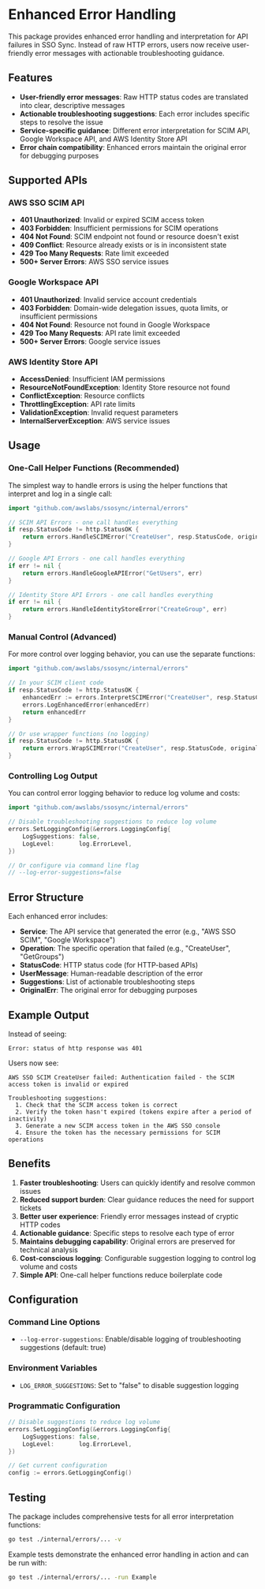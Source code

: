 # Enhanced Error Handling

This package provides enhanced error handling and interpretation for API failures in SSO Sync. Instead of raw HTTP errors, users now receive user-friendly error messages with actionable troubleshooting guidance.

## Features

- **User-friendly error messages**: Raw HTTP status codes are translated into clear, descriptive messages
- **Actionable troubleshooting suggestions**: Each error includes specific steps to resolve the issue
- **Service-specific guidance**: Different error interpretation for SCIM API, Google Workspace API, and AWS Identity Store API
- **Error chain compatibility**: Enhanced errors maintain the original error for debugging purposes

## Supported APIs

### AWS SSO SCIM API
- **401 Unauthorized**: Invalid or expired SCIM access token
- **403 Forbidden**: Insufficient permissions for SCIM operations
- **404 Not Found**: SCIM endpoint not found or resource doesn't exist
- **409 Conflict**: Resource already exists or is in inconsistent state
- **429 Too Many Requests**: Rate limit exceeded
- **500+ Server Errors**: AWS SSO service issues

### Google Workspace API
- **401 Unauthorized**: Invalid service account credentials
- **403 Forbidden**: Domain-wide delegation issues, quota limits, or insufficient permissions
- **404 Not Found**: Resource not found in Google Workspace
- **429 Too Many Requests**: API rate limit exceeded
- **500+ Server Errors**: Google service issues

### AWS Identity Store API
- **AccessDenied**: Insufficient IAM permissions
- **ResourceNotFoundException**: Identity Store resource not found
- **ConflictException**: Resource conflicts
- **ThrottlingException**: API rate limits
- **ValidationException**: Invalid request parameters
- **InternalServerException**: AWS service issues

## Usage

### One-Call Helper Functions (Recommended)

The simplest way to handle errors is using the helper functions that interpret and log in a single call:

```go
import "github.com/awslabs/ssosync/internal/errors"

// SCIM API Errors - one call handles everything
if resp.StatusCode != http.StatusOK {
    return errors.HandleSCIMError("CreateUser", resp.StatusCode, originalErr)
}

// Google API Errors - one call handles everything
if err != nil {
    return errors.HandleGoogleAPIError("GetUsers", err)
}

// Identity Store API Errors - one call handles everything
if err != nil {
    return errors.HandleIdentityStoreError("CreateGroup", err)
}
```

### Manual Control (Advanced)

For more control over logging behavior, you can use the separate functions:

```go
import "github.com/awslabs/ssosync/internal/errors"

// In your SCIM client code
if resp.StatusCode != http.StatusOK {
    enhancedErr := errors.InterpretSCIMError("CreateUser", resp.StatusCode, originalErr)
    errors.LogEnhancedError(enhancedErr)
    return enhancedErr
}

// Or use wrapper functions (no logging)
if resp.StatusCode != http.StatusOK {
    return errors.WrapSCIMError("CreateUser", resp.StatusCode, originalErr)
}
```

### Controlling Log Output

You can control error logging behavior to reduce log volume and costs:

```go
import "github.com/awslabs/ssosync/internal/errors"

// Disable troubleshooting suggestions to reduce log volume
errors.SetLoggingConfig(&errors.LoggingConfig{
    LogSuggestions: false,
    LogLevel:       log.ErrorLevel,
})

// Or configure via command line flag
// --log-error-suggestions=false
```

## Error Structure

Each enhanced error includes:

- **Service**: The API service that generated the error (e.g., "AWS SSO SCIM", "Google Workspace")
- **Operation**: The specific operation that failed (e.g., "CreateUser", "GetGroups")
- **StatusCode**: HTTP status code (for HTTP-based APIs)
- **UserMessage**: Human-readable description of the error
- **Suggestions**: List of actionable troubleshooting steps
- **OriginalErr**: The original error for debugging purposes

## Example Output

Instead of seeing:
```
Error: status of http response was 401
```

Users now see:
```
AWS SSO SCIM CreateUser failed: Authentication failed - the SCIM access token is invalid or expired

Troubleshooting suggestions:
  1. Check that the SCIM access token is correct
  2. Verify the token hasn't expired (tokens expire after a period of inactivity)
  3. Generate a new SCIM access token in the AWS SSO console
  4. Ensure the token has the necessary permissions for SCIM operations
```

## Benefits

1. **Faster troubleshooting**: Users can quickly identify and resolve common issues
2. **Reduced support burden**: Clear guidance reduces the need for support tickets
3. **Better user experience**: Friendly error messages instead of cryptic HTTP codes
4. **Actionable guidance**: Specific steps to resolve each type of error
5. **Maintains debugging capability**: Original errors are preserved for technical analysis
6. **Cost-conscious logging**: Configurable suggestion logging to control log volume and costs
7. **Simple API**: One-call helper functions reduce boilerplate code

## Configuration

### Command Line Options

- `--log-error-suggestions`: Enable/disable logging of troubleshooting suggestions (default: true)

### Environment Variables

- `LOG_ERROR_SUGGESTIONS`: Set to "false" to disable suggestion logging

### Programmatic Configuration

```go
// Disable suggestions to reduce log volume
errors.SetLoggingConfig(&errors.LoggingConfig{
    LogSuggestions: false,
    LogLevel:       log.ErrorLevel,
})

// Get current configuration
config := errors.GetLoggingConfig()
```

## Testing

The package includes comprehensive tests for all error interpretation functions:

```bash
go test ./internal/errors/... -v
```

Example tests demonstrate the enhanced error handling in action and can be run with:

```bash
go test ./internal/errors/... -run Example
```